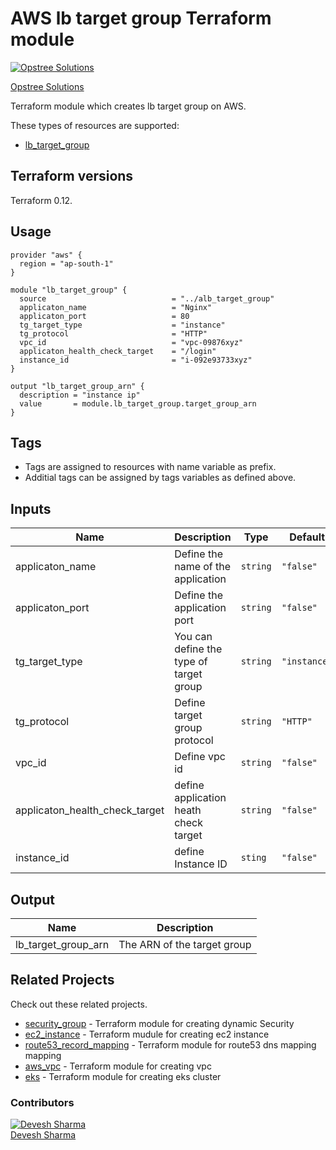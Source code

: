 AWS lb target group Terraform module
=====================================

[![Opstree Solutions][opstree_avatar]][opstree_homepage]

[Opstree Solutions][opstree_homepage] 

  [opstree_homepage]: https://opstree.github.io/
  [opstree_avatar]: https://img.cloudposse.com/150x150/https://github.com/opstree.png

Terraform module which creates lb target group on AWS.

These types of resources are supported:

* [lb_target_group](https://www.terraform.io/docs/providers/aws/r/lb_target_group.html)

Terraform versions
------------------

Terraform 0.12.

Usage
------

```hcl
provider "aws" {
  region = "ap-south-1"
}

module "lb_target_group" {
  source                            = "../alb_target_group"
  applicaton_name                   = "Nginx"
  applicaton_port                   = 80
  tg_target_type                    = "instance"
  tg_protocol                       = "HTTP"
  vpc_id                            = "vpc-09876xyz"
  applicaton_health_check_target    = "/login"
  instance_id                       = "i-092e93733xyz"
}

```

```
output "lb_target_group_arn" {
  description = "instance ip"
  value       = module.lb_target_group.target_group_arn
}
```
Tags
----
* Tags are assigned to resources with name variable as prefix.
* Additial tags can be assigned by tags variables as defined above.

Inputs
------
| Name | Description | Type | Default | Required |
|------|-------------|------|---------|:--------:|
| applicaton_name | Define the name of the application | `string` | `"false"` | yes |
| applicaton_port | Define the application port  | `string` | `"false"` | yes |
| tg_target_type | You can define the type of target group | `string` | `"instance"` | no |
| tg_protocol | Define target group protocol | `string` | `"HTTP"` | no |
| vpc_id | Define vpc id  | `string` | `"false"` | yes |
| applicaton_health_check_target |define application heath check target | `string` | `"false"` | yes |
| instance_id |define Instance ID | `sting` | `"false"` | yes |


Output
------
| Name | Description |
|------|-------------|
| lb_target_group_arn | The ARN of the target group |

## Related Projects

Check out these related projects.

- [security_group](https://github.com/OT-CLOUD-KIT/terraform-aws-network-skeleton) - Terraform module for creating dynamic Security 
- [ec2_instance](https://github.com/OT-CLOUD-KIT/terraform-aws-ec2-instance) -
Terraform mudule for creating ec2 instance
- [route53_record_mapping](https://github.com/OT-CLOUD-KIT/terraform-aws-route53-record-mapping) -
Terraform module for route53 dns mapping mapping 
- [aws_vpc](https://github.com/OT-CLOUD-KIT/terraform-aws-vpc) -
Terraform module for creating vpc
- [eks](https://github.com/OT-CLOUD-KIT/terraform-aws-eks) -
Terraform module for creating eks cluster


### Contributors

[![Devesh Sharma][devesh_avataar]][devesh_homepage]<br/>[Devesh Sharma][devesh_homepage] 

  [devesh_homepage]: https://github.com/deveshs23
  [devesh_avataar]: https://img.cloudposse.com/150x150/https://github.com/deveshs23.png
